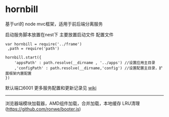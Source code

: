 # hornbill
基于uri的 node mvc框架，适用于前后端分离服务

启动服务脚本放置在nest下 主要放置启动文件 配置文件

	var hornbill = require('../frame')
     ,path = require('path')

	hornbill.start({
		'appsPath' : path.resolve(__dirname , '../apps') //设置应用主目录
		,'configPath' : path.resolve(__dirname,'config') //设置配置主目录，扩展框架内置配置
	})
	
默认端口6001 
更多服务配置和更新记录见 [wiki](https://github.com/ronwe/hornbill/wiki)



------

浏览器端模块加载器，AMD组件加载，合并加载，本地缓存 LRU清理 (https://github.com/ronwe/booter.js)
